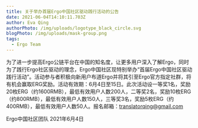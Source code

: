 ```yaml
---
title: 关于举办首届Ergo中国社区驱动践行活动的公告
date: 2021-06-04T14:10:11.703Z
author: Eva Qing
authorPhoto: /img/uploads/logotype_black_circle.svg
blogPhoto: /img/uploads/mask-group.png
tags:
  - Ergo Team
---
```

为了进一步提高Ergo公链平台在中国的知名度，让更多用户深入了解Ergo，同时为了践行Ergo社区驱动的理念，Ergo中国社区现特别举办“首届Ergo中国社区驱动践行活动”。活动参与者积极向新用户布道Ergo并将其引至Ergo官方指定社群，将有机会赢取ERG奖励。活动有效期：6月4日至15日。此次活动设一等奖1名，奖励20枚ERG（约1600RMB），最低有效用户人数200人，二等奖2名，奖励10枚ERG（约800RMB），最低有效用户人数150人，三等奖3名，奖励5枚ERG（约400RMB），最低有效用户人数50人。报名邮箱：translatorqing@gmail.com

Ergo中国社区团队
2021年6月4日

